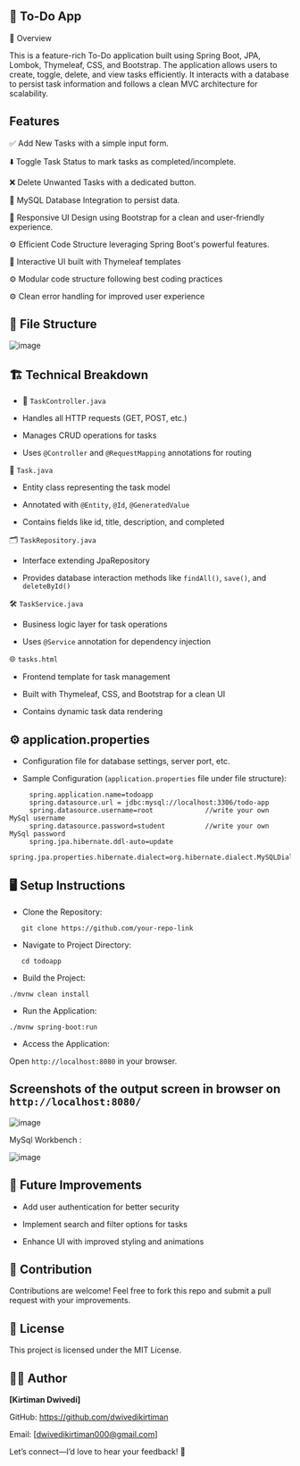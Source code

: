 ## 📝 To-Do App

🌟 Overview

This is a feature-rich To-Do application built using Spring Boot, JPA, Lombok, Thymeleaf, CSS, and Bootstrap. The application allows users to create, toggle, delete, and view tasks efficiently. It interacts with a database to persist task information and follows a clean MVC architecture for scalability.


## Features

✅ Add New Tasks with a simple input form.

⬇️ Toggle Task Status to mark tasks as completed/incomplete.

❌ Delete Unwanted Tasks with a dedicated button.

🔧 MySQL Database Integration to persist data.

🌟 Responsive UI Design using Bootstrap for a clean and user-friendly experience.

⚙️ Efficient Code Structure leveraging Spring Boot's powerful features.

🌟 Interactive UI built with Thymeleaf templates

⚙️ Modular code structure following best coding practices

⚙️ Clean error handling for improved user experience


## 📂 File Structure

![image](https://github.com/user-attachments/assets/bf4cdcb2-44f4-496c-8d9c-f38967674561)

## 🏗️ Technical Breakdown

- 📜 ```TaskController.java```

- Handles all HTTP requests (GET, POST, etc.)

- Manages CRUD operations for tasks

- Uses ```@Controller``` and ```@RequestMapping``` annotations for routing

📄 ```Task.java```

- Entity class representing the task model

- Annotated with ```@Entity```, ```@Id```, ```@GeneratedValue```

- Contains fields like id, title, description, and completed

🗂️ ```TaskRepository.java```

- Interface extending JpaRepository

- Provides database interaction methods like ```findAll()```, ```save()```, and ```deleteById()```

🛠️ ```TaskService.java```

- Business logic layer for task operations

- Uses ```@Service``` annotation for dependency injection

🌐 ```tasks.html```

- Frontend template for task management

- Built with Thymeleaf, CSS, and Bootstrap for a clean UI

- Contains dynamic task data rendering

## ⚙️ application.properties

- Configuration file for database settings, server port, etc.

- Sample Configuration (```application.properties``` file under file structure):
```
     spring.application.name=todoapp
     spring.datasource.url = jdbc:mysql://localhost:3306/todo-app
     spring.datasource.username=root             //write your own MySql username
     spring.datasource.password=student          //write your own MySql password
     spring.jpa.hibernate.ddl-auto=update
     spring.jpa.properties.hibernate.dialect=org.hibernate.dialect.MySQLDialect
```

## 🖥️ Setup Instructions

- Clone the Repository:
```
   git clone https://github.com/your-repo-link
```
- Navigate to Project Directory:
```
   cd todoapp
```
- Build the Project:
```
./mvnw clean install
```

- Run the Application:
```
./mvnw spring-boot:run
```

- Access the Application:

Open ```http://localhost:8080``` in your browser.


## Screenshots of the output screen in browser on ```http://localhost:8080/```

![image](https://github.com/user-attachments/assets/39e7fb1b-3c94-4fd0-ae5f-1b7a32a91176)

MySql Workbench :

![image](https://github.com/user-attachments/assets/2b702a2e-0118-43c9-a8da-4e140b98e00e)


## 🚧 Future Improvements

- Add user authentication for better security

- Implement search and filter options for tasks

- Enhance UI with improved styling and animations

## 🤝 Contribution

Contributions are welcome! Feel free to fork this repo and submit a pull request with your improvements.

## 📜 License

This project is licensed under the MIT License.

## 👨‍💻 Author

**[Kirtiman Dwivedi]**

GitHub: https://github.com/dwivedikirtiman

Email: [dwivedikirtiman000@gmail.com]

Let’s connect—I’d love to hear your feedback! 🚀



